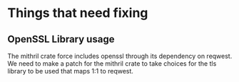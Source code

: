 # Things that need fixing

## OpenSSL Library usage

The mithril crate force includes openssl through its dependency on reqwest.
We need to make a patch for the mithril crate to take choices for the tls library to be used that maps 1:1 to reqwest.
